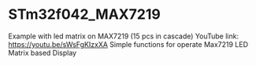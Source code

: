# STm32f042_MAX7219
Example with led matrix on MAX7219 (15 pcs in cascade)
YouTube link: https://youtu.be/sWsFgKIzxXA
Simple functions for operate Max7219 LED Matrix based Display
